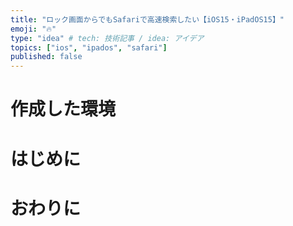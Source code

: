 ```yaml
---
title: "ロック画面からでもSafariで高速検索したい【iOS15・iPadOS15】"
emoji: "🔥"
type: "idea" # tech: 技術記事 / idea: アイデア
topics: ["ios", "ipados", "safari"]
published: false
---
```


# 作成した環境

# はじめに

# おわりに